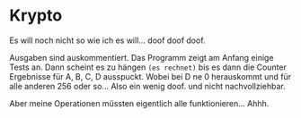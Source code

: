 # Krypto

Es will noch nicht so wie ich es will...
doof doof doof.

Ausgaben sind auskommentiert. Das Programm zeigt am Anfang einige Tests an. Dann scheint es zu hängen `(es rechnet)` bis es dann die Counter Ergebnisse für A, B, C, D ausspuckt. 
Wobei bei D ne 0 herauskommt und für alle anderen 256 oder so... Also ein wenig doof. und nicht nachvollziehbar.

Aber meine Operationen müssten eigentlich alle funktionieren... Ahhh.
